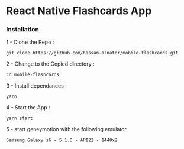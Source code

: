 # React Native Flashcards App

### Installation


1 - Clone the Repo :

```
git clone https://github.com/hassan-alnator/mobile-flashcards.git
```

2 - Change to the Copied directory :

```
cd mobile-flashcards
```

3 - Install dependances :

```
yarn
```

4 - Start the App :

```
yarn start
```

5 - start geneymotion with the following emulator

```
Samsung Galaxy s6 - 5.1.0 - API22 - 1440x2
```
